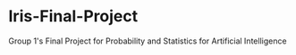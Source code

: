 # Iris-Final-Project
Group 1's Final Project for Probability and Statistics for Artificial Intelligence
